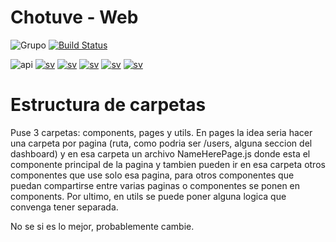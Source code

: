 # Chotuve - Web

![Grupo](https://img.shields.io/badge/grupo-11-blue) [![Build Status](https://travis-ci.com/santiagomariani/chotuve-web-front.svg?token=JK2YBuuGjqNcqiY3N6nH&branch=master)](https://travis-ci.com/github/santiagomariani/chotuve-web-front)

![api](https://img.shields.io/badge/api-v0.1-blueviolet)
[![sv](https://img.shields.io/badge/view-app%20sv-important)](https://github.com/Franco-Giordano/chotuve-appserver)
[![sv](https://img.shields.io/badge/view-media%20sv-important)](https://github.com/sebalogue/chotuve-mediaserver)
[![sv](https://img.shields.io/badge/view-web%20front-important)](https://github.com/santiagomariani/chotuve-web-front)
[![sv](https://img.shields.io/badge/view-auth%20sv-important)](https://github.com/santiagomariani/chotuve-auth-server)
[![sv](https://img.shields.io/badge/view-android-important)](https://github.com/javier2409/Chotuve-Android)

# Estructura de carpetas

Puse 3 carpetas: components, pages y utils. En pages la idea seria hacer una carpeta por pagina (ruta, como podria ser /users, alguna seccion del dashboard) y en esa carpeta un archivo NameHerePage.js donde esta el componente principal de la pagina y tambien pueden ir en esa carpeta otros componentes que use solo esa pagina, para otros componentes que puedan compartirse entre varias paginas o componentes se ponen en components. Por ultimo, en utils se puede poner alguna logica que convenga tener separada. 

No se si es lo mejor, probablemente cambie.